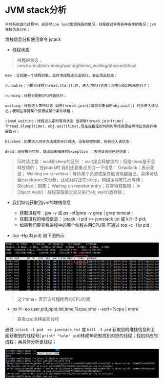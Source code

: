 # JVM stack分析
    平时系统运行过程中，会突然cpu load出现飚高的情况，线程数过多等各种各样的情况；jvm堆栈信息分析；
    
堆栈信息分析使用命令 jstack

- 线程状态
>线程的状态：new/runnable/running/waiting/timed_waiting/blocked/dead

    new :当创建一个线程对象，此时改线程还无法执行，会出现此状态；
    
    runnable：当执行线程thread.start()时，进入可执行状态；只等分配CPU来执行了；
    
    running：线程分配到CPU开始执行；
    
    waiting：线程进入等待状态 调用thread.join()或锁对象调用obj.wait() 时会进入该状态；表明在等待某个资源或某个条件唤醒；
    
    timed_waiting：线程进入定时等待状态 当调用thread.join(time) 、Thread.sleep(time)、obj.wait(time),现在在指定的时间内等待资源或等待出发条件唤醒自己；
    
    blocked：如果进入同步方法或同步代码块，没有获取到锁，则会进入该状态；
    
    dead：线程执行完毕，或出现未捕获的Exception ；表明该线程已经结束；

>同时请注意：wait和sleep的区别 ：wait是会释放锁的；但是sleep是不会释放锁的；
在jstack时 我们还要重点关注一下信息：
Deadlock：表示死锁；
Waiting on condition：等待某个资源或条件触发唤醒自己。具体可结合jstacktrace来分析，比如线程正在sleep，网络读写繁忙而等待；
Blocked：阻塞；
Waiting on monitor entry：在等待获取锁；
in Object.wait()：线程获取锁之后又执行obj.wait()放弃锁；

- 我们如何获取到jvm的堆栈信息

    - 获取进程号：jps -v 或  ps -ef|grep -v grep | grep tomcat ;
    - 获取进程的堆栈信息： jstack -l pid  >> jvmstack.txt   或 kill -3 pid;
    - 如果我们要查看进程中的哪个线程占用CPU高 可通过  top -c -Hp pid ;

- top -Hp ${pid} 如下图所示

![](https://github.com/werwolfGu/JHodgepodge/blob/master/web/src/main/webapp/picture/top-Hp.png)

>这个time+ 表示该线程耗费的CPU时间

- ps H -eo user,pid,ppid,tid,time,%cpu,cmd --sort=%cpu | more
>查看cpu消耗最高线程

通过 `jstack -l pid  >> jvmstack.txt`   或 `kill -3 pid` 获取到的堆栈信息和上面获取到的线程号( `printf "%x\n" pid`)转成16进制找到对应的线程；找到对应的线程；再具体分析该线程；


![](https://github.com/werwolfGu/JHodgepodge/blob/master/web/src/main/webapp/picture/jstack.png)